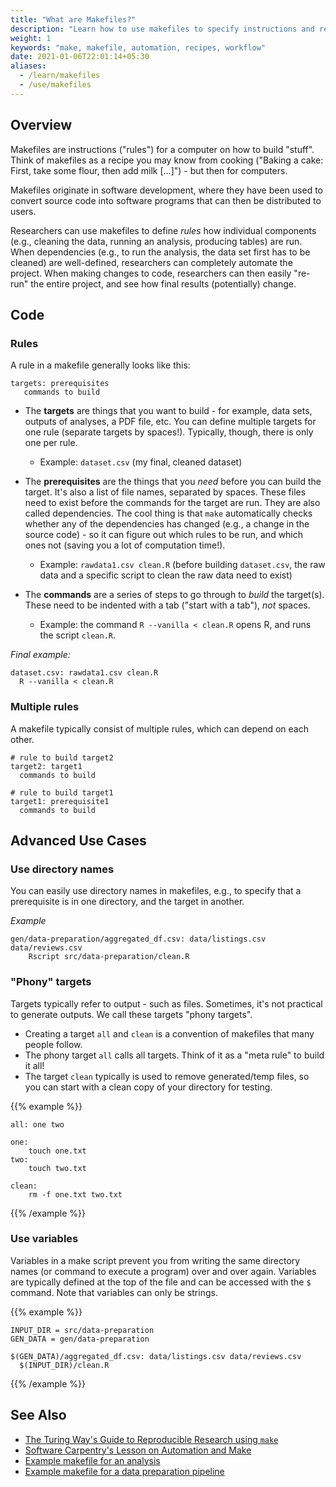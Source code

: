 ```yaml
---
title: "What are Makefiles?"
description: "Learn how to use makefiles to specify instructions and recipes for your computer."
weight: 1
keywords: "make, makefile, automation, recipes, workflow"
date: 2021-01-06T22:01:14+05:30
aliases:
  - /learn/makefiles
  - /use/makefiles
---
```


## Overview

Makefiles are instructions ("rules") for a computer on how to build "stuff". Think of makefiles as a recipe you may know from cooking ("Baking a cake: First, take some flour, then add milk [...]") - but then for computers.

Makefiles originate in software development, where they have been used to convert source code into software programs that can then be distributed to users.

Researchers can use makefiles to define *rules* how individual components (e.g., cleaning the data, running an analysis, producing tables) are run. When dependencies (e.g., to run the analysis, the data set first has to be cleaned) are well-defined, researchers can completely automate the project. When making changes to code, researchers can then easily "re-run" the entire project, and see how final results (potentially) change.

## Code

### Rules

A rule in a makefile generally looks like this:

```
targets: prerequisites
   commands to build
```

* The __targets__ are things that you want to build - for example, data sets, outputs of analyses, a PDF file, etc. You can define multiple targets for one rule (separate targets by spaces!). Typically, though, there is only one per rule.
  * Example: `dataset.csv` (my final, cleaned dataset)

* The __prerequisites__ are the things that you *need* before you can build the target. It's also a list of file names, separated by spaces. These files need to exist before the commands for the target are run. They are also called dependencies. The cool thing is that `make` automatically checks whether any of the dependencies has changed (e.g., a change in the source code) - so it can figure out which rules to be run, and which ones not (saving you a lot of computation time!).
  * Example: `rawdata1.csv clean.R` (before building `dataset.csv`, the raw data and a specific script to clean the raw data need to exist)

* The __commands__ are a series of steps to go through to *build* the target(s). These need to be indented with a tab ("start with a tab"), *not* spaces.
  * Example: the command `R --vanilla < clean.R` opens R, and runs the script `clean.R`.

*Final example:*

```
dataset.csv: rawdata1.csv clean.R
  R --vanilla < clean.R
```

### Multiple rules

A makefile typically consist of multiple rules, which can depend on each other.

```
# rule to build target2
target2: target1
  commands to build

# rule to build target1
target1: prerequisite1
  commands to build
```

## Advanced Use Cases

### Use directory names

You can easily use directory names in makefiles, e.g., to specify that a prerequisite is in one directory, and the target in another.

*Example*
```
gen/data-preparation/aggregated_df.csv: data/listings.csv data/reviews.csv
	Rscript src/data-preparation/clean.R
```


### "Phony" targets

Targets typically refer to output - such as files. Sometimes, it's not practical to generate outputs. We call these targets "phony targets".

* Creating a target `all` and `clean` is a convention of makefiles that many people follow.
* The phony target `all` calls all targets. Think of it as a "meta rule" to build it all!
* The target `clean` typically is used to remove generated/temp files, so you can start with a clean copy of your directory for testing.

{{% example %}}
```
all: one two

one:
    touch one.txt
two:
    touch two.txt

clean:
    rm -f one.txt two.txt
```
{{% /example %}}

### Use variables

Variables in a make script prevent you from writing the same directory names (or command to execute a program) over and over again. Variables are typically defined at the top of the file and can be accessed with the `$` command. Note that variables can only be strings.

{{% example %}}
```
INPUT_DIR = src/data-preparation
GEN_DATA = gen/data-preparation

$(GEN_DATA)/aggregated_df.csv: data/listings.csv data/reviews.csv
  $(INPUT_DIR)/clean.R
```
{{% /example %}}

## See Also

- [The Turing Way's Guide to Reproducible Research using `make`](https://the-turing-way.netlify.app/reproducible-research/make.html)
- [Software Carpentry's Lesson on Automation and Make](http://swcarpentry.github.io/make-novice)
- [Example makefile for an analysis](https://github.com/hannesdatta/brand-equity-journal-of-marketing/blob/c8c9ff7a6904b4f6a7ad718932f21c6b87d4d881/analysis/code/makefile)
- [Example makefile for a data preparation pipeline](https://github.com/hannesdatta/brand-equity-journal-of-marketing/blob/c8c9ff7a6904b4f6a7ad718932f21c6b87d4d881/derived/code/makefile)
